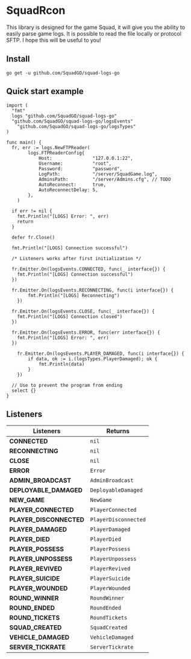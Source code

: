 # SquadRcon

This library is designed for the game Squad, it will give you the ability to easily parse game logs. It is possible to read the file locally or protocol SFTP. I hope this will be useful to you!

## Install

```text
go get -u github.com/SquadGO/squad-logs-go
```

## Quick start example

```golang
import (
  "fmt"
  logs "github.com/SquadGO/squad-logs-go"
  "github.com/SquadGO/squad-logs-go/logsEvents"
	"github.com/SquadGO/squad-logs-go/logsTypes"
)

func main() {
  fr, err := logs.NewFTPReader(
		logs.FTPReaderConfig{
			Host:               "127.0.0.1:22",
			Username:           "root",
			Password:           "password",
			LogPath:            "/server/SquadGame.log",
			AdminsPath:         "/server/Admins.cfg", // TODO
			AutoReconnect:      true,
			AutoReconnectDelay: 5,
		},
	)

  if err != nil {
    fmt.Println("[LOGS] Error: ", err)
    return
  }

  defer fr.Close()

  fmt.Println("[LOGS] Connection successful")

  /* Listeners works after first initialization */

  fr.Emitter.On(logsEvents.CONNECTED, func(_ interface{}) {
    fmt.Println("[LOGS] Connection successful")
  })

  fr.Emitter.On(logsEvents.RECONNECTING, func(i interface{}) {
		fmt.Println("[LOGS] Reconnecting")
	})

  fr.Emitter.On(logsEvents.CLOSE, func(_ interface{}) {
    fmt.Println("[LOGS] Connection closed")
  })

  fr.Emitter.On(logsEvents.ERROR, func(err interface{}) {
    fmt.Println("[LOGS] Error: ", err)
  })

	fr.Emitter.On(logsEvents.PLAYER_DAMAGED, func(i interface{}) {
		if data, ok := i.(logsTypes.PlayerDamaged); ok {
			fmt.Println(data)
		}
	})

  // Use to prevent the program from ending
  select {}
}
```

## Listeners

| Listeners               | Returns              |
| ----------------------- | -------------------- |
| **CONNECTED**           | `nil`                |
| **RECONNECTING**        | `nil`                |
| **CLOSE**               | `nil`                |
| **ERROR**               | `Error`              |
| **ADMIN_BROADCAST**     | `AdminBroadcast`     |
| **DEPLOYABLE_DAMAGED**  | `DeployableDamaged`  |
| **NEW_GAME**            | `NewGame`            |
| **PLAYER_CONNECTED**    | `PlayerConnected`    |
| **PLAYER_DISCONNECTED** | `PlayerDisconnected` |
| **PLAYER_DAMAGED**      | `PlayerDamaged`      |
| **PLAYER_DIED**         | `PlayerDied`         |
| **PLAYER_POSSESS**      | `PlayerPossess`      |
| **PLAYER_UNPOSSESS**    | `PlayerUnpossess`    |
| **PLAYER_REVIVED**      | `PlayerRevived`      |
| **PLAYER_SUICIDE**      | `PlayerSuicide`      |
| **PLAYER_WOUNDED**      | `PlayerWounded`      |
| **ROUND_WINNER**        | `RoundWinner`        |
| **ROUND_ENDED**         | `RoundEnded`         |
| **ROUND_TICKETS**       | `RoundTickets`       |
| **SQUAD_CREATED**       | `SquadCreated`       |
| **VEHICLE_DAMAGED**     | `VehicleDamaged`     |
| **SERVER_TICKRATE**     | `ServerTickrate`     |
